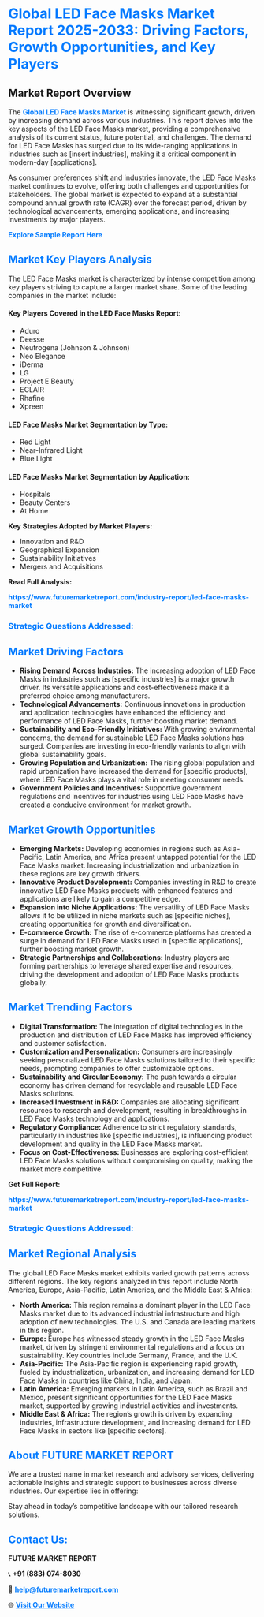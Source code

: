 <h1 style="color: #007BFF;">Global LED Face Masks Market Report 2025-2033: Driving Factors, Growth Opportunities, and Key Players</h1>

<section id="overview">
<h2>Market Report Overview</h2>
<p>The <a href="https://www.futuremarketreport.com/industry-report/led-face-masks-market" style="color: #007BFF; text-decoration: none;"><strong>Global LED Face Masks Market</strong></a> is witnessing significant growth, driven by increasing demand across various industries. This report delves into the key aspects of the LED Face Masks market, providing a comprehensive analysis of its current status, future potential, and challenges. The demand for LED Face Masks has surged due to its wide-ranging applications in industries such as [insert industries], making it a critical component in modern-day [applications].</p>
<p>As consumer preferences shift and industries innovate, the LED Face Masks market continues to evolve, offering both challenges and opportunities for stakeholders. The global market is expected to expand at a substantial compound annual growth rate (CAGR) over the forecast period, driven by technological advancements, emerging applications, and increasing investments by major players.</p>
</section>

<section id="overview">
<p><a href="https://www.futuremarketreport.com/request-sample/reportId=78728" style="color: #007BFF; text-decoration: none;"><strong>Explore Sample Report Here</strong></a></p>
</section>

<section id="key-players">
<h2 style="color: #007BFF;">Market Key Players Analysis</h2>
<p>The LED Face Masks market is characterized by intense competition among key players striving to capture a larger market share. Some of the leading companies in the market include:</p>
<h4>Key Players Covered in the LED Face Masks Report:</h4>
<ul><li>Aduro</li><li>Deesse</li><li>Neutrogena (Johnson &amp; Johnson)</li><li>Neo Elegance</li><li>iDerma</li><li>LG</li><li>Project E Beauty</li><li>ECLAIR</li><li>Rhafine</li><li>Xpreen</li></ul>
<h4>LED Face Masks Market Segmentation by Type:</h4>
<ul><li>Red Light</li><li>Near-Infrared Light</li><li>Blue Light</li></ul>

<h4>LED Face Masks Market Segmentation by Application:</h4>
<ul><li>Hospitals</li><li>Beauty Centers</li><li>At Home</li></ul>
<p><strong>Key Strategies Adopted by Market Players:</strong></p>
<ul>
<li>Innovation and R&D</li>
<li>Geographical Expansion</li>
<li>Sustainability Initiatives</li>
<li>Mergers and Acquisitions</li>
</ul>
</section>

<section>
<p><strong>Read Full Analysis: </strong></p><a href="https://www.futuremarketreport.com/industry-report/led-face-masks-market" style="color: #007BFF; text-decoration: none;"><strong>https://www.futuremarketreport.com/industry-report/led-face-masks-market</strong></a>
<h3 style="color: #007BFF;">Strategic Questions Addressed:</h3>
</section>

<section id="driving-factors">
<h2 style="color: #007BFF;">Market Driving Factors</h2>
<ul>
<li><strong>Rising Demand Across Industries:</strong> The increasing adoption of LED Face Masks in industries such as [specific industries] is a major growth driver. Its versatile applications and cost-effectiveness make it a preferred choice among manufacturers.</li>
<li><strong>Technological Advancements:</strong> Continuous innovations in production and application technologies have enhanced the efficiency and performance of LED Face Masks, further boosting market demand.</li>
<li><strong>Sustainability and Eco-Friendly Initiatives:</strong> With growing environmental concerns, the demand for sustainable LED Face Masks solutions has surged. Companies are investing in eco-friendly variants to align with global sustainability goals.</li>
<li><strong>Growing Population and Urbanization:</strong> The rising global population and rapid urbanization have increased the demand for [specific products], where LED Face Masks plays a vital role in meeting consumer needs.</li>
<li><strong>Government Policies and Incentives:</strong> Supportive government regulations and incentives for industries using LED Face Masks have created a conducive environment for market growth.</li>
</ul>
</section>

<section id="growth-opportunities">
<h2 style="color: #007BFF;">Market Growth Opportunities</h2>
<ul>
<li><strong>Emerging Markets:</strong> Developing economies in regions such as Asia-Pacific, Latin America, and Africa present untapped potential for the LED Face Masks market. Increasing industrialization and urbanization in these regions are key growth drivers.</li>
<li><strong>Innovative Product Development:</strong> Companies investing in R&D to create innovative LED Face Masks products with enhanced features and applications are likely to gain a competitive edge.</li>
<li><strong>Expansion into Niche Applications:</strong> The versatility of LED Face Masks allows it to be utilized in niche markets such as [specific niches], creating opportunities for growth and diversification.</li>
<li><strong>E-commerce Growth:</strong> The rise of e-commerce platforms has created a surge in demand for LED Face Masks used in [specific applications], further boosting market growth.</li>
<li><strong>Strategic Partnerships and Collaborations:</strong> Industry players are forming partnerships to leverage shared expertise and resources, driving the development and adoption of LED Face Masks products globally.</li>
</ul>
</section>

<section id="trending-factors">
<h2 style="color: #007BFF;">Market Trending Factors</h2>
<ul>
<li><strong>Digital Transformation:</strong> The integration of digital technologies in the production and distribution of LED Face Masks has improved efficiency and customer satisfaction.</li>
<li><strong>Customization and Personalization:</strong> Consumers are increasingly seeking personalized LED Face Masks solutions tailored to their specific needs, prompting companies to offer customizable options.</li>
<li><strong>Sustainability and Circular Economy:</strong> The push towards a circular economy has driven demand for recyclable and reusable LED Face Masks solutions.</li>
<li><strong>Increased Investment in R&D:</strong> Companies are allocating significant resources to research and development, resulting in breakthroughs in LED Face Masks technology and applications.</li>
<li><strong>Regulatory Compliance:</strong> Adherence to strict regulatory standards, particularly in industries like [specific industries], is influencing product development and quality in the LED Face Masks market.</li>
<li><strong>Focus on Cost-Effectiveness:</strong> Businesses are exploring cost-efficient LED Face Masks solutions without compromising on quality, making the market more competitive.</li>
</ul>
</section>

<section>
<p><strong>Get Full Report: </strong></p><a href="https://www.futuremarketreport.com/industry-report/led-face-masks-market" style="color: #007BFF; text-decoration: none;"><strong>https://www.futuremarketreport.com/industry-report/led-face-masks-market</strong></a>
<h3 style="color: #007BFF;">Strategic Questions Addressed:</h3>
</section>


<section id="regional-analysis">
<h2 style="color: #007BFF;">Market Regional Analysis</h2>
<p>The global LED Face Masks market exhibits varied growth patterns across different regions. The key regions analyzed in this report include North America, Europe, Asia-Pacific, Latin America, and the Middle East & Africa:</p>
<ul>
<li><strong>North America:</strong> This region remains a dominant player in the LED Face Masks market due to its advanced industrial infrastructure and high adoption of new technologies. The U.S. and Canada are leading markets in this region.</li>
<li><strong>Europe:</strong> Europe has witnessed steady growth in the LED Face Masks market, driven by stringent environmental regulations and a focus on sustainability. Key countries include Germany, France, and the U.K.</li>
<li><strong>Asia-Pacific:</strong> The Asia-Pacific region is experiencing rapid growth, fueled by industrialization, urbanization, and increasing demand for LED Face Masks in countries like China, India, and Japan.</li>
<li><strong>Latin America:</strong> Emerging markets in Latin America, such as Brazil and Mexico, present significant opportunities for the LED Face Masks market, supported by growing industrial activities and investments.</li>
<li><strong>Middle East & Africa:</strong> The region’s growth is driven by expanding industries, infrastructure development, and increasing demand for LED Face Masks in sectors like [specific sectors].</li>
</ul>
</section>

<footer>
<h2 style="color: #007BFF;">About FUTURE MARKET REPORT</h2>
<p>We are a trusted name in market research and advisory services, delivering actionable insights and strategic support to businesses across diverse industries. Our expertise lies in offering:</p>

<p>Stay ahead in today’s competitive landscape with our tailored research solutions.</p>

<h2 style="color: #007BFF;">Contact Us:</h2>
<p><strong>FUTURE MARKET REPORT</strong></p>
<p>📞 <strong>+91 (883) 074-8030</strong></p>
<p>📧 <strong><a href="mailto:help@futuremarketreport.com" style="color: #007BFF;">help@futuremarketreport.com</a></strong></p>
<p>🌐 <strong><a href="https://www.futuremarketreport.com/" style="color: #007BFF;">Visit Our Website</a></strong></p>
</footer>